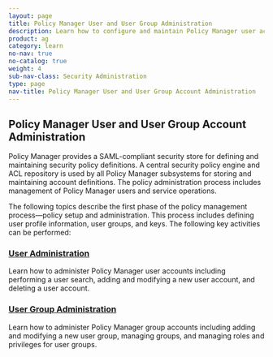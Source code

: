 ```yaml
---
layout: page
title: Policy Manager User and User Group Administration
description: Learn how to configure and maintain Policy Manager user accounts, user groups, and key assignments.
product: ag
category: learn
no-nav: true
no-catalog: true
weight: 4
sub-nav-class: Security Administration
type: page
nav-title: Policy Manager User and User Group Account Administration
---
```


## Policy Manager User and User Group Account Administration

Policy Manager provides a SAML-compliant security store for defining and maintaining security policy definitions. A central security policy engine and ACL repository is used by all Policy Manager subsystems for storing and maintaining account definitions. The policy administration process includes management of Policy Manager users and service operations.

The following topics describe the first phase of the policy management process—policy setup and administration. This process includes defining user profile information, user groups, and keys. The following key activities can be performed:

### [User Administration](user_administration.html)

Learn how to administer Policy Manager user accounts including performing a user search, adding and modifying a new user account, and deleting a user account.

<div class = "divider1"></div>

### [User Group Administration](user_group_administration.html)

Learn how to administer Policy Manager group accounts including adding and modifying a new user group, managing groups, and managing roles and privileges for user groups.

<div class = "divider1"></div>

